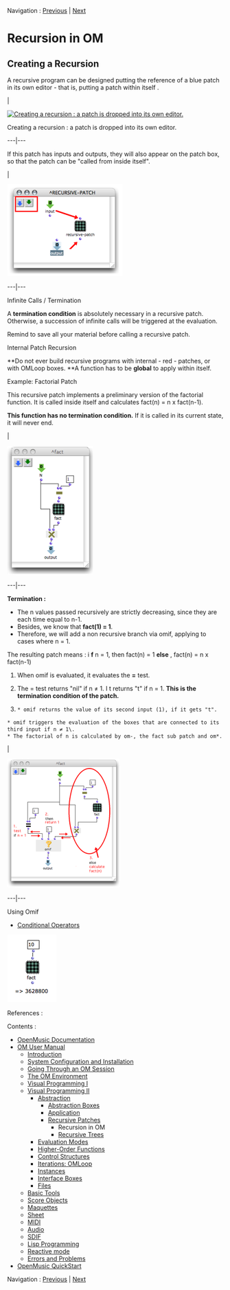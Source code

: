 Navigation : [Previous](Recursion "page précédente\(Recursive
Patches\)") | [Next](RecursiveTree "Next\(Recursive
Trees\)")



# Recursion in OM

## Creating a Recursion

A recursive program can be designed putting the reference of a blue patch  in
its own editor - that is, putting a patch  within itself .

|

[![Creating a recursion : a patch is dropped into its own
editor.](../res/rec1_1.png)](../res/rec1.png "Cliquez pour agrandir")

Creating a recursion : a patch is dropped into its own editor.  
  
---|---  
  
If this patch has inputs and outputs, they will also appear on the patch box,
so that the patch can be "called from inside itself".

|

![](../res/rec2.png)  
  
---|---  
  
Infinite Calls / Termination

A **termination condition** is absolutely necessary in a recursive patch.
Otherwise, a succession of infinite calls will be triggered at the evaluation.

Remind to save all your material before calling a recursive patch.

Internal Patch Recursion

**Do not ever build recursive programs with internal - red - patches, or with
OMLoop boxes. **A function has to be **global** to apply within itself.

Example: Factorial Patch

This recursive patch implements a preliminary version of the  factorial
function. It is called inside itself and calculates fact(n) = n x fact(n-1).

**This function has no termination condition.** If it is called in its current
state, it will never end.

|

[![](../res/fact-1_1.png)](../res/fact-1.png "Cliquez pour agrandir")  
  
---|---  
  
**Termination  :**

  * The n values passed recursively are strictly decreasing, since they are each time equal to n-1. 
  * Besides, we know that **fact(1) = 1**.
  * Therefore, we will add a non recursive branch via omif, applying to cases where n = 1.

The resulting patch means : i **f** n = 1, then fact(n) = 1 **else** , fact(n)
= n x fact(n-1)

  1. When omif is evaluated, it evaluates the  **=** test.

  2. The  = test returns "nil" if n ≠ 1\. I t returns "t" if n = 1. **This is the termination condition of the patch.**

  3.     * omif returns the value of its second input (1), if it gets "t".
    * omif triggers the evaluation of the boxes that are connected to its third input if n ≠ 1\. 
    * The factorial of n is calculated by om-, the fact sub patch and om*. 

|

[![](../res/fact-2_1.png)](../res/fact-2.png "Cliquez pour agrandir")  
  
---|---  
  
Using Omif

  * [Conditional Operators](ConditionalOps)

![](../res/call-fact.png)

References :

Contents :

  * [OpenMusic Documentation](OM-Documentation)
  * [OM User Manual](OM-User-Manual)
    * [Introduction](00-Contents)
    * [System Configuration and Installation](Installation)
    * [Going Through an OM Session](Goingthrough)
    * [The OM Environment](Environment)
    * [Visual Programming I](BasicVisualProgramming)
    * [Visual Programming II](AdvancedVisualProgramming)
      * [Abstraction](Abstraction)
        * [Abstraction Boxes](AbsBoxes)
        * [Application](AbsApplication)
        * [Recursive Patches](Recursion)
          * Recursion in OM
          * [Recursive Trees](RecursiveTree)
      * [Evaluation Modes](EvalModes)
      * [Higher-Order Functions](HighOrder)
      * [Control Structures](Control)
      * [Iterations: OMLoop](OMLoop)
      * [Instances](Instances)
      * [Interface Boxes](InterfaceBoxes)
      * [Files](Files)
    * [Basic Tools](BasicObjects)
    * [Score Objects](ScoreObjects)
    * [Maquettes](Maquettes)
    * [Sheet](Sheet)
    * [MIDI](MIDI)
    * [Audio](Audio)
    * [SDIF](SDIF)
    * [Lisp Programming](Lisp)
    * [Reactive mode](Reactive)
    * [Errors and Problems](errors)
  * [OpenMusic QuickStart](QuickStart-Chapters)

Navigation : [Previous](Recursion "page précédente\(Recursive
Patches\)") | [Next](RecursiveTree "Next\(Recursive
Trees\)")

